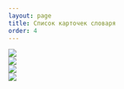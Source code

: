 ```yaml
---
layout: page
title: Список карточек словаря
order: 4
---
```


<div class="pic-row"></div>
<div class="pic-right"> 
    <img class="lc-img" src="{{ site.baseurl }}/public/images/card_list.png"> 
</div>

<div class="pic-row pic-right"> 
    <img class="lc-img" src="{{ site.baseurl }}/public/images/cards_app_menu.png"> 
</div>

<div class="pic-row"></div>
<div class="pic-right"> 
    <img sclass="lc-img" src="{{ site.baseurl }}/public/images/card_menu.png"> 
</div>

<div class="pic-right"> 
    <img sclass="lc-img" src="{{ site.baseurl }}/public/images/card_view.png"> 
</div>

